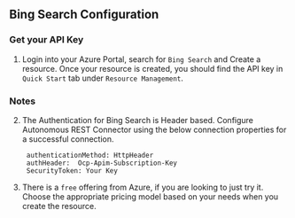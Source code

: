 ## Bing Search Configuration

### Get your API Key
1. Login into your Azure Portal, search for `Bing Search` and Create a resource. Once your resource is created, you should find the API key in `Quick Start` tab under `Resource Management`.

### Notes
2. The Authentication for Bing Search is Header based. Configure Autonomous REST Connector using the below connection properties for a successful connection.
		
		authenticationMethod: HttpHeader
		authHeader:  Ocp-Apim-Subscription-Key 
		SecurityToken: Your Key

3. There is a `free` offering from Azure, if you are looking to just try it. Choose the appropriate pricing model based on your needs when you create the resource.


	
